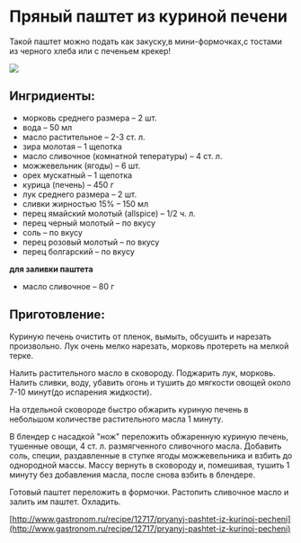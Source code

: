 # Пряный паштет из куриной печени

Такой паштет можно подать как закуску,в мини-формочках,с тостами из черного хлеба или с печеньем крекер!

![](https://s-media-cache-ak0.pinimg.com/564x/b1/74/f3/b174f306f7f4d6bcbf596afd32b58c4b.jpg)

## Ингридиенты:

* морковь среднего размера – 2 шт.
* вода – 50 мл
* масло растительное – 2-3 ст. л.
* зира молотая – 1 щепотка
* масло сливочное \(комнатной тепературы\) – 4 ст. л.
* можжевельник \(ягоды\) – 6 шт.
* орех мускатный – 1 щепотка
* курица \(печень\) – 450 г
* лук среднего размера – 2 шт.
* сливки жирностью 15% – 150 мл
* перец ямайский молотый \(allspice\) – 1/2 ч. л.
* перец черный молотый – по вкусу
* соль – по вкусу
* перец розовый молотый – по вкусу
* перец болгарский – по вкусу

**для заливки паштета**

* масло сливочное – 80 г

## Приготовление:

Куриную печень очистить от пленок, вымыть, обсушить и нарезать произвольно. Лук очень мелко нарезать, морковь протереть на мелкой терке.

Налить растительного масло в сковороду. Поджарить лук, морковь. Налить сливки, воду, убавить огонь и тушить до мягкости овощей около 7-10 минут\(до испарения жидкости\).

На отдельной сковороде быстро обжарить куриную печень в небольшом количестве растительного масла 1 минуту.

В блендер с насадкой "нож" переложить обжаренную куриную печень, тушенные овощи, 4 ст. л. размягченного сливочного масла. Добавить соль, специи, раздавленные в ступке ягоды можжевельника и взбить до однородной массы. Массу вернуть в сковороду и, помешивая, тушить 1 минуту без добавления масла, после снова взбить в блендере.

Готовый паштет переложить в формочки. Растопить сливочное масло и залить им паштет. Охладить.

[http://www.gastronom.ru/recipe/12717/pryanyj-pashtet-iz-kurinoj-pecheni](http://www.gastronom.ru/recipe/12717/pryanyj-pashtet-iz-kurinoj-pecheni)

